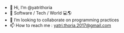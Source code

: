 - 👋 Hi, I’m @yatrithoria
- 👀 Software / Tech / World 💻🌎
- 💞️ I’m looking to collaborate on programming practices
- 📫 How to reach me : yatri.thoria.2017@gmail.com

<!---
yatrithoria/yatrithoria is a ✨ special ✨ repository because its `README.md` (this file) appears on your GitHub profile.
You can click the Preview link to take a look at your changes.
--->
